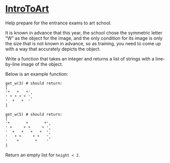 # [IntroToArt](https://www.codewars.com/kata/introtoart "https://www.codewars.com/kata/5d7d05d070a6f60015c436d1")

Help prepare for the entrance exams to art school.

It is known in advance that this year, the school chose the symmetric letter “W” as the object for the image, and the only condition for its image is only the size that is not known in advance, so as training, you need to come up with a way that accurately depicts the object.

Write a function that takes an integer and returns a list of strings with a line-by-line image of the object.

Below is an example function:
```
get_w(3) # should return:
[
'*   *   *',
' * * * * ',
'  *   *  '
]

get_w(5) # should return:
[
'*       *       *',
' *     * *     * ',
'  *   *   *   *  ',
'   * *     * *   ',
'    *       *    '
]
```

Return an empty list for `height < 2`.
